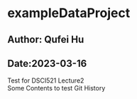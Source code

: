 # exampleDataProject
## Author: Qufei Hu
## Date:2023-03-16



Test for DSCI521 Lecture2 \
Some Contents to test Git History 


